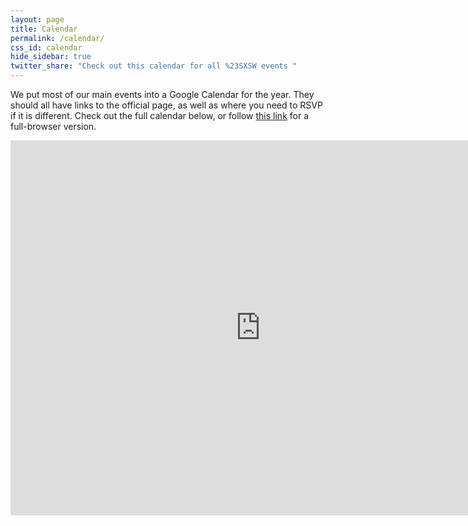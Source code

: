 ```yaml
---
layout: page
title: Calendar
permalink: /calendar/
css_id: calendar
hide_sidebar: true
twitter_share: "Check out this calendar for all %23SXSW events "
---
```


We put most of our main events into a Google Calendar for the year. They should all have links to the official page, as well as where you need to RSVP if it is different. Check out the full calendar below, or follow [this link](https://calendar.google.com/calendar/embed?src=southbyfreedrinks.com_i36va4i4aql6di9ukar0gorjb8%40group.calendar.google.com&ctz=America/Chicago&dates=20160313%2F20160319) for a full-browser version.

<iframe src="https://calendar.google.com/calendar/embed??showPrint=0&amp;showCalendars=0&amp;showTz=0&amp;mode=WEEK&amp;height=600&amp;wkst=1&amp;bgcolor=%23FFFFFF&amp;src=southbyfreedrinks.com_i36va4i4aql6di9ukar0gorjb8%40group.calendar.google.com&amp;color=%23125A12&amp;ctz=America%2FChicago&dates=20160313%2F20160319" style="border-width:0" width="800" height="600" frameborder="0" scrolling="no"></iframe>
